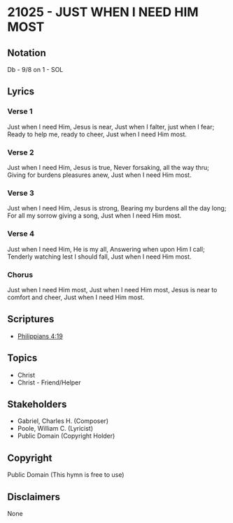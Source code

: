 # 21025 - JUST WHEN I NEED HIM MOST

## Notation

Db - 9/8 on 1 - SOL

## Lyrics

### Verse 1

Just when I need Him, Jesus is near, Just when I falter, just when I fear; Ready to help me, ready to cheer, Just when I need Him most.

### Verse 2

Just when I need Him, Jesus is true, Never forsaking, all the way thru; Giving for burdens pleasures anew, Just when I need Him most.

### Verse 3

Just when I need Him, Jesus is strong, Bearing my burdens all the day long; For all my sorrow giving a song, Just when I need Him most.

### Verse 4

Just when I need Him, He is my all, Answering when upon Him I call; Tenderly watching lest I should fall, Just when I need Him most.

### Chorus

Just when I need Him most, Just when I need Him most, Jesus is near to comfort and cheer, Just when I need Him most.


## Scriptures

- [Philippians 4:19](https://www.biblegateway.com/passage/?search=Philippians%204%3A19)

## Topics

- Christ
- Christ - Friend/Helper

## Stakeholders

- Gabriel, Charles H. (Composer)
- Poole, William C. (Lyricist)
- Public Domain (Copyright Holder)

## Copyright

Public Domain
(This hymn is free to use)

## Disclaimers

None

